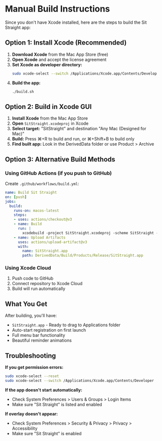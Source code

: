 # Manual Build Instructions

Since you don't have Xcode installed, here are the steps to build the Sit Straight app:

## Option 1: Install Xcode (Recommended)

1. **Download Xcode** from the Mac App Store (free)
2. **Open Xcode** and accept the license agreement
3. **Set Xcode as developer directory:**
   ```bash
   sudo xcode-select --switch /Applications/Xcode.app/Contents/Developer
   ```
4. **Build the app:**
   ```bash
   ./build.sh
   ```

## Option 2: Build in Xcode GUI

1. **Install Xcode** from the Mac App Store
2. **Open** `SitStraight.xcodeproj` in Xcode
3. **Select target:** "SitStraight" and destination "Any Mac (Designed for Mac)"
4. **Build:** Press ⌘+R to build and run, or ⌘+Shift+B to build only
5. **Find built app:** Look in the DerivedData folder or use Product > Archive

## Option 3: Alternative Build Methods

### Using GitHub Actions (if you push to GitHub)
Create `.github/workflows/build.yml`:
```yaml
name: Build Sit Straight
on: [push]
jobs:
  build:
    runs-on: macos-latest
    steps:
    - uses: actions/checkout@v3
    - name: Build
      run: |
        xcodebuild -project SitStraight.xcodeproj -scheme SitStraight -configuration Release build
    - name: Upload Artifacts
      uses: actions/upload-artifact@v3
      with:
        name: SitStraight.app
        path: DerivedData/Build/Products/Release/SitStraight.app
```

### Using Xcode Cloud
1. Push code to GitHub
2. Connect repository to Xcode Cloud
3. Build will run automatically

## What You Get

After building, you'll have:
- `SitStraight.app` - Ready to drag to Applications folder
- Auto-start registration on first launch
- Full menu bar functionality
- Beautiful reminder animations

## Troubleshooting

**If you get permission errors:**
```bash
sudo xcode-select --reset
sudo xcode-select --switch /Applications/Xcode.app/Contents/Developer
```

**If the app doesn't start automatically:**
- Check System Preferences > Users & Groups > Login Items
- Make sure "Sit Straight" is listed and enabled

**If overlay doesn't appear:**
- Check System Preferences > Security & Privacy > Privacy > Accessibility
- Make sure "Sit Straight" is enabled
